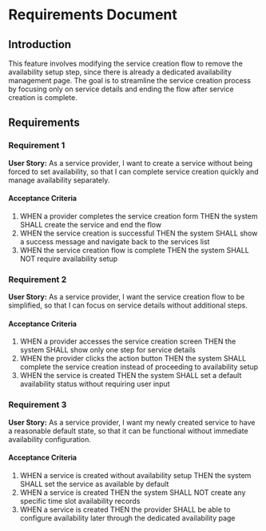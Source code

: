 # Requirements Document

## Introduction

This feature involves modifying the service creation flow to remove the availability setup step, since there is already a dedicated availability management page. The goal is to streamline the service creation process by focusing only on service details and ending the flow after service creation is complete.

## Requirements

### Requirement 1

**User Story:** As a service provider, I want to create a service without being forced to set availability, so that I can complete service creation quickly and manage availability separately.

#### Acceptance Criteria

1. WHEN a provider completes the service creation form THEN the system SHALL create the service and end the flow
2. WHEN the service creation is successful THEN the system SHALL show a success message and navigate back to the services list
3. WHEN the service creation flow is complete THEN the system SHALL NOT require availability setup

### Requirement 2

**User Story:** As a service provider, I want the service creation flow to be simplified, so that I can focus on service details without additional steps.

#### Acceptance Criteria

1. WHEN a provider accesses the service creation screen THEN the system SHALL show only one step for service details
2. WHEN the provider clicks the action button THEN the system SHALL complete the service creation instead of proceeding to availability setup
3. WHEN the service is created THEN the system SHALL set a default availability status without requiring user input

### Requirement 3

**User Story:** As a service provider, I want my newly created service to have a reasonable default state, so that it can be functional without immediate availability configuration.

#### Acceptance Criteria

1. WHEN a service is created without availability setup THEN the system SHALL set the service as available by default
2. WHEN a service is created THEN the system SHALL NOT create any specific time slot availability records
3. WHEN a service is created THEN the provider SHALL be able to configure availability later through the dedicated availability page